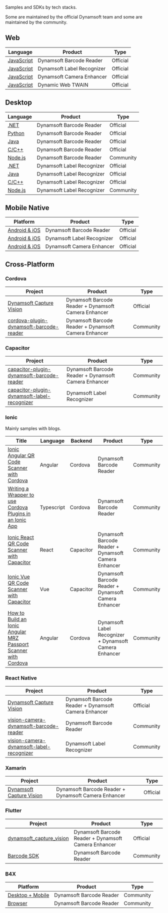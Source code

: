 
Samples and SDKs by tech stacks.

Some are maintained by the official Dynamsoft team and some are maintained by the community.

## Web

| Language | Product | Type |
| ----------- | ----------- | ----------- |
| [JavaScript](https://github.com/Dynamsoft/barcode-reader-javascript-samples) | Dynamsoft Barcode Reader | Official |
| [JavaScript](https://github.com/Dynamsoft/label-recognizer-javascript-samples) | Dynamsoft Label Recognizer | Official |
| [JavaScript](https://github.com/Dynamsoft/camera-enhancer-javascript-samples) | Dynamsoft Camera Enhancer | Official |
| [JavaScript](https://github.com/Dynamsoft/Dynamic-Web-TWAIN) | Dynamic Web TWAIN | Official |


## Desktop

| Language | Product | Type |
| ----------- | ----------- | ----------- |
| [.NET](https://github.com/Dynamsoft/barcode-reader-dotnet-samples) | Dynamsoft Barcode Reader | Official |
| [Python](https://github.com/Dynamsoft/barcode-reader-python-samples) | Dynamsoft Barcode Reader | Official |
| [Java](https://github.com/Dynamsoft/barcode-reader-java-samples) | Dynamsoft Barcode Reader | Official |
| [C/C++](https://github.com/Dynamsoft/barcode-reader-c-cpp-samples) | Dynamsoft Barcode Reader | Official |
| [Node.js](https://www.npmjs.com/package/barcode4nodejs) | Dynamsoft Barcode Reader | Community |
| [.NET](https://github.com/Dynamsoft/label-recognizer-dotnet-samples) | Dynamsoft Label Recognizer | Official |
| [Java](https://github.com/Dynamsoft/label-recognizer-java-samples) | Dynamsoft Label Recognizer | Official |
| [C/C++](https://github.com/Dynamsoft/label-recognizer-c-cpp-samples) | Dynamsoft Label Recognizer | Official |
| [Node.js](https://www.npmjs.com/package/mrz4nodejs) | Dynamsoft Label Recognizer | Community |

## Mobile Native

| Platform | Product | Type |
| ----------- | ----------- | ----------- |
| [Android & iOS](https://github.com/Dynamsoft/barcode-reader-mobile-samples) | Dynamsoft Barcode Reader | Official |
| [Android & iOS](https://github.com/Dynamsoft/label-recognizer-mobile-samples) | Dynamsoft Label Recognizer | Official |
| [Android & iOS](https://github.com/Dynamsoft/camera-enhancer-mobile-samples) | Dynamsoft Camera Enhancer | Official |


## Cross-Platform

### Cordova

| Project | Product | Type |
| ----------- | ----------- | ----------- |
| [Dynamsoft Capture Vision](https://www.npmjs.com/package/dynamsoft-capture-vision-cordova)  | Dynamsoft Barcode Reader + Dynamsoft Camera Enhancer | Official |
| [cordova-plugin-dynamsoft-barcode-reader](https://www.npmjs.com/package/cordova-plugin-dynamsoft-barcode-reader)  | Dynamsoft Barcode Reader + Dynamsoft Camera Enhancer  | Community |

### Capacitor

| Project | Product | Type |
| ----------- | ----------- | ----------- |
| [capacitor-plugin-dynamsoft-barcode-reader](https://www.npmjs.com/package/capacitor-plugin-dynamsoft-barcode-reader)  | Dynamsoft Barcode Reader + Dynamsoft Camera Enhancer  | Community |
| [capacitor-plugin-dynamsoft-label-recognizer](https://www.npmjs.com/package/capacitor-plugin-dynamsoft-label-recognizer)  | Dynamsoft Label Recognizer  | Community |

### Ionic

Mainly samples with blogs.

| Title | Language | Backend | Product | Type |
| ----------- | ----------- | ----------- | ----------- | ----------- |
| [Ionic Angular QR Code Scanner with Cordova](https://www.dynamsoft.com/codepool/ionic-angular-cordova-qr-code-scanner.html) | Angular | Cordova | Dynamsoft Barcode Reader | Community | 
| [Writing a Wrapper to use Cordova Plugins in an Ionic App](https://www.dynamsoft.com/codepool/cordova-plugin-ionic-wrapper.html) | Typescript | Cordova | Dynamsoft Barcode Reader | Community | 
| [Ionic React QR Code Scanner with Capacitor](https://www.dynamsoft.com/codepool/ionic-react-qr-code-scanner.html) | React | Capacitor | Dynamsoft Barcode Reader + Dynamsoft Camera Enhancer | Community | 
| [Ionic Vue QR Code Scanner with Capacitor](https://www.dynamsoft.com/codepool/ionic-vue-qr-code-scanner.html) | Vue | Capacitor | Dynamsoft Barcode Reader + Dynamsoft Camera Enhancer | Community | 
| [How to Build an Ionic Angular MRZ Passport Scanner with Cordova](https://www.dynamsoft.com/codepool/ionic-angular-mrz-passport-scanner-cordova.html) | Angular | Cordova | Dynamsoft Label Recognizer + Dynamsoft Camera Enhancer | Community | 



### React Native

| Project | Product | Type |
| ----------- | ----------- | ----------- |
| [Dynamsoft Capture Vision](https://www.npmjs.com/package/dynamsoft-capture-vision-react-native)  | Dynamsoft Barcode Reader + Dynamsoft Camera Enhancer | Official |
| [vision-camera-dynamsoft-barcode-reader](https://www.npmjs.com/package/vision-camera-dynamsoft-barcode-reader) | Dynamsoft Barcode Reader | Community |
| [vision-camera-dynamsoft-label-recognizer](https://www.npmjs.com/package/vision-camera-dynamsoft-label-recognizer)  | Dynamsoft Label Recognizer | Community |

### Xamarin

| Project | Product | Type |
| ----------- | ----------- | ----------- |
| [Dynamsoft Capture Vision](https://www.nuget.org/packages/Dynamsoft.CaptureVision.Xamarin.Forms)  | Dynamsoft Barcode Reader + Dynamsoft Camera Enhancer | Official |

### Flutter

| Project | Product | Type |
| ----------- | ----------- | ----------- |
| [dynamsoft_capture_vision](https://pub.dev/packages/dynamsoft_capture_vision_flutter)  | Dynamsoft Barcode Reader + Dynamsoft Camera Enhancer | Official |
| [Barcode SDK](https://pub.dev/packages/flutter_barcode_sdk)  | Dynamsoft Barcode Reader | Community |

### B4X

| Platform | Product | Type |
| ----------- | ----------- | ----------- |
| [Desktop + Mobile](https://www.b4x.com/android/forum/threads/b4x-b4xpages-dynamsoft-barcode-reader-cross-platform-barcode-qr-code-scanning-library.130728/) | Dynamsoft Barcode Reader | Community |
| [Browser](https://www.b4x.com/android/forum/threads/banano-dynamsoft-barcode-reader.130839) | Dynamsoft Barcode Reader | Community |
